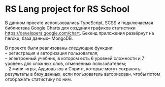 # RS Lang project for RS School

В данном проекте использовались TypeScript, SCSS и подключаемая библиотека Google Charts для создания графиков статистики https://developers.google.com/chart. Бекенд приложения развёрнут на heroku, база данных– MongoDB.

В проекте были реализованы следующие функции:  
– регистрация и авторизация пользователя;  
– электронный учебник, в котором есть 6 уровней сложности и 7 уровень для сложных слов, отмеченных пользователем;  
– 2 мини-игры, Аудиовызов и Спринт, которые могут сохранять результаты в базу данных, если пользователь авторизован, чтобы потом отображать статистику по ним.
